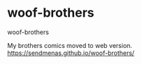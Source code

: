 # woof-brothers
woof-brothers

My brothers comics moved to web version.
https://sendmenas.github.io/woof-brothers/
